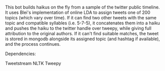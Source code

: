 This bot builds haikus on the fly from a sample of the twitter public timeline. It uses Blei's implementation of online LDA to assign tweets one of 200 topics (which vary over time). If it can find two other tweets with the same topic and compatible syllables (i.e. 5-7-5), it concatenates them into a haiku and pushes the haiku to the twitter handle over tweepy, while giving full attribution to the original authors. If it can't find suitable matches, the tweet is stored in mongodb alongside its assigned topic (and hashtag if available), and the process continues.

Dependencies:

Tweetstream
NLTK
Tweepy